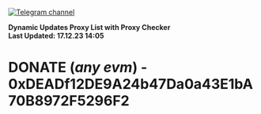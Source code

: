 [![Telegram channel](https://img.shields.io/endpoint?url=https://runkit.io/damiankrawczyk/telegram-badge/branches/master?url=https://t.me/n4z4v0d)](https://t.me/n4z4v0d) 

**Dynamic Updates Proxy List with Proxy Checker**  
**Last Updated: 17.12.23 14:05**

# DONATE (_any evm_) - 0xDEADf12DE9A24b47Da0a43E1bA70B8972F5296F2
